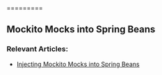 =========

## Mockito Mocks into Spring Beans


### Relevant Articles: 
- [Injecting Mockito Mocks into Spring Beans](http://www.baeldung.com/injecting-mocks-in-spring)
